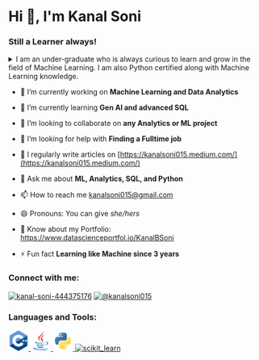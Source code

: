 



<h1 align="left">Hi 👋, I'm Kanal Soni</h1>
<h3 align="left">Still a Learner always!</h3>

<details>
  <summary>I am an under-graduate who is always curious to learn and grow in the field of Machine Learning. I am also Python certified along with Machine Learning knowledge.</summary></details>

- 🔭 I’m currently working on **Machine Learning and Data Analytics**

- 🌱 I’m currently learning **Gen AI and advanced SQL**

- 👯 I’m looking to collaborate on **any Analytics or ML project**

- 🤝 I’m looking for help with **Finding a Fulltime job**

- 📝 I regularly write articles on [https://kanalsoni015.medium.com/](https://kanalsoni015.medium.com/)

- 💬 Ask me about **ML, Analytics, SQL, and Python**

- 📫 How to reach me kanalsoni015@gmail.com

- 😄 Pronouns: You can give <i>she/hers</i>

- 📄 Know about my Portfolio: https://www.datascienceportfol.io/KanalBSoni

- ⚡ Fun fact **Learning like Machine since 3 years**

<h3 align="left">Connect with me:</h3>
<p align="left">
<a href="https://linkedin.com/in/kanal-soni-444375176" target="blank"><img align="center" src="https://raw.githubusercontent.com/rahuldkjain/github-profile-readme-generator/master/src/images/icons/Social/linked-in-alt.svg" alt="kanal-soni-444375176" height="30" width="40" /></a>
<a href="https://medium.com/@kanalsoni015" target="blank"><img align="center" src="https://raw.githubusercontent.com/rahuldkjain/github-profile-readme-generator/master/src/images/icons/Social/medium.svg" alt="@kanalsoni015" height="30" width="40" /></a>
</p>

<h3 align="left">Languages and Tools:</h3>
<p align="left"> <a href="https://www.w3schools.com/cpp/" target="_blank"> <img src="https://raw.githubusercontent.com/devicons/devicon/master/icons/cplusplus/cplusplus-original.svg" alt="cplusplus" width="40" height="40"/> </a> <a href="https://www.java.com" target="_blank"> <img src="https://raw.githubusercontent.com/devicons/devicon/master/icons/java/java-original.svg" alt="java" width="40" height="40"/> </a> <a href="https://www.python.org" target="_blank"> <img src="https://raw.githubusercontent.com/devicons/devicon/master/icons/python/python-original.svg" alt="python" width="40" height="40"/> </a> <a href="https://scikit-learn.org/" target="_blank"> <img src="https://upload.wikimedia.org/wikipedia/commons/0/05/Scikit_learn_logo_small.svg" alt="scikit_learn" width="40" height="40"/> </a> </p>


